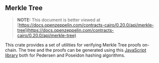 ## Merkle Tree

> **NOTE:** This document is better viewed at [https://docs.openzeppelin.com/contracts-cairo/0.20.0/api/merkle-tree](https://docs.openzeppelin.com/contracts-cairo/0.20.0/api/merkle-tree)

This crate provides a set of utilities for verifying Merkle Tree proofs on-chain. The tree and the proofs can be
generated using this [JavaScript library](https://github.com/ericnordelo/strk-merkle-tree) both for Pedersen and Poseidon
hashing algorithms.
